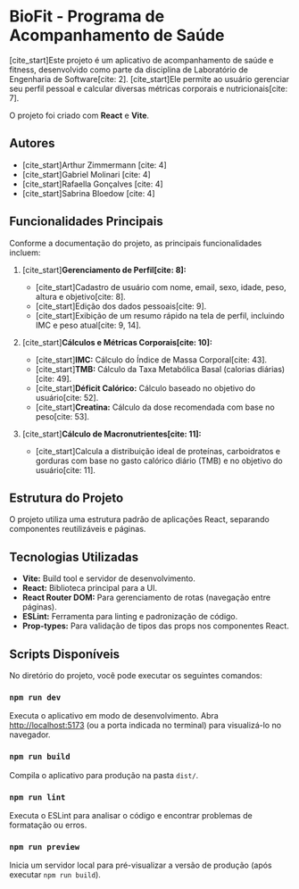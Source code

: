 # BioFit - Programa de Acompanhamento de Saúde

[cite_start]Este projeto é um aplicativo de acompanhamento de saúde e fitness, desenvolvido como parte da disciplina de Laboratório de Engenharia de Software[cite: 2]. [cite_start]Ele permite ao usuário gerenciar seu perfil pessoal e calcular diversas métricas corporais e nutricionais[cite: 7].

O projeto foi criado com **React** e **Vite**.

## Autores

* [cite_start]Arthur Zimmermann [cite: 4]
* [cite_start]Gabriel Molinari [cite: 4]
* [cite_start]Rafaella Gonçalves [cite: 4]
* [cite_start]Sabrina Bloedow [cite: 4]

## Funcionalidades Principais

Conforme a documentação do projeto, as principais funcionalidades incluem:

1.  [cite_start]**Gerenciamento de Perfil[cite: 8]:**
    * [cite_start]Cadastro de usuário com nome, email, sexo, idade, peso, altura e objetivo[cite: 8].
    * [cite_start]Edição dos dados pessoais[cite: 9].
    * [cite_start]Exibição de um resumo rápido na tela de perfil, incluindo IMC e peso atual[cite: 9, 14].

2.  [cite_start]**Cálculos e Métricas Corporais[cite: 10]:**
    * [cite_start]**IMC:** Cálculo do Índice de Massa Corporal[cite: 43].
    * [cite_start]**TMB:** Cálculo da Taxa Metabólica Basal (calorias diárias)[cite: 49].
    * [cite_start]**Déficit Calórico:** Cálculo baseado no objetivo do usuário[cite: 52].
    * [cite_start]**Creatina:** Cálculo da dose recomendada com base no peso[cite: 53].

3.  [cite_start]**Cálculo de Macronutrientes[cite: 11]:**
    * [cite_start]Calcula a distribuição ideal de proteínas, carboidratos e gorduras com base no gasto calórico diário (TMB) e no objetivo do usuário[cite: 11].

## Estrutura do Projeto

O projeto utiliza uma estrutura padrão de aplicações React, separando componentes reutilizáveis e páginas.

## Tecnologias Utilizadas

* **Vite:** Build tool e servidor de desenvolvimento.
* **React:** Biblioteca principal para a UI.
* **React Router DOM:** Para gerenciamento de rotas (navegação entre páginas).
* **ESLint:** Ferramenta para linting e padronização de código.
* **Prop-types:** Para validação de tipos das props nos componentes React.

## Scripts Disponíveis

No diretório do projeto, você pode executar os seguintes comandos:

### `npm run dev`

Executa o aplicativo em modo de desenvolvimento.
Abra [http://localhost:5173](http://localhost:5173) (ou a porta indicada no terminal) para visualizá-lo no navegador.

### `npm run build`

Compila o aplicativo para produção na pasta `dist/`.

### `npm run lint`

Executa o ESLint para analisar o código e encontrar problemas de formatação ou erros.

### `npm run preview`

Inicia um servidor local para pré-visualizar a versão de produção (após executar `npm run build`).